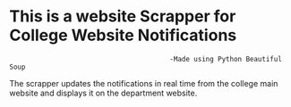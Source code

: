 # This is a website Scrapper for College Website Notifications   

                                            -Made using Python Beautiful Soup

The scrapper updates the notifications in real time from the college main website and displays it on the department website.
